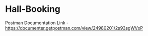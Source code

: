 # Hall-Booking

Postman Documentation Link - https://documenter.getpostman.com/view/24980201/2s93sgWVxP
